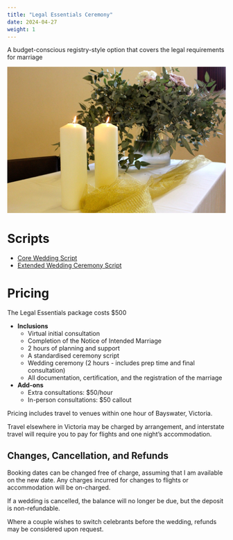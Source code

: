 ```yaml
---
title: "Legal Essentials Ceremony"
date: 2024-04-27
weight: 1
---
```


A budget-conscious registry-style option that covers the legal requirements for marriage
<!--more-->

![A picture of candles on a table covered with a white tablecloth with a vase of native flowers](/images/candles.jpg)

# Scripts

- [Core Wedding Script](/data/scripts/core-wedding)
- [Extended Wedding Ceremony Script](/data/scripts/extended-wedding)

# Pricing

The Legal Essentials package costs $500

- **Inclusions**
  - Virtual initial consultation
  - Completion of the Notice of Intended Marriage
  - 2 hours of planning and support
  - A standardised ceremony script
  - Wedding ceremony (2 hours - includes prep time and final consultation)
  - All documentation, certification, and the registration of the marriage
- **Add-ons**
  - Extra consultations: $50/hour 
  - In-person consultations: $50 callout

Pricing includes travel to venues within one hour of Bayswater, Victoria.

Travel elsewhere in Victoria may be charged by arrangement, and interstate travel will require you to pay for flights and one night’s accommodation.

## Changes, Cancellation, and Refunds

Booking dates can be changed free of charge, assuming that I am available on the new date. Any charges incurred for changes to flights or accommodation will be on-charged.

If a wedding is cancelled, the balance will no longer be due, but the deposit is non-refundable.

Where a couple wishes to switch celebrants before the wedding, refunds may be considered upon request.